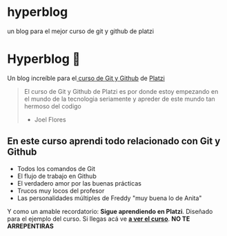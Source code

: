 # hyperblog
un blog para el mejor curso de git y github de platzi
# Hyperblog 💚
Un blog increíble para el[ curso de Git y Github](https://platzi.com/cursos/git-github/ " curso de Git y Github") de [Platzi](https://platzi.com/ "Platzi")
> El curso de Git y Github de Platzi es por donde estoy empezando en el mundo de la tecnologia seriamente y apreder de este mundo tan hermoso del codigo
> - Joel Flores
## En este curso aprendi todo relacionado con Git y Github
* Todos los comandos de Git
* El flujo de trabajo en Github
* El verdadero amor por las buenas prácticas
* Trucos muy locos del profesor
* Las personalidades múltiples de Freddy "muy buena lo de Anita"

Y como un amable recordatorio: **Sigue aprendiendo en Platzi**.
  Diseñado para el ejemplo del curso. Si llegas acá  ve [**a ver el curso**](https://platzi.com/cursos/git-github/ "a ver el curso").
  **NO TE ARREPENTIRAS**
